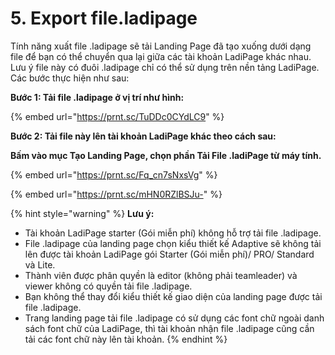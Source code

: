 # 5. Export file.ladipage

Tính năng xuất file .ladipage sẽ tải Landing Page đã tạo xuống dưới dạng file để bạn có thể chuyển qua lại giữa các tài khoản LadiPage khác nhau.\
Lưu ý file này có đuôi .ladipage chỉ có thể sử dụng trên nền tảng LadiPage.\
Các bước thực hiện như sau:

**Bước 1: Tải file .ladipage ở vị trí như hình:**

{% embed url="https://prnt.sc/TuDDc0CYdLC9" %}

**Bước 2: Tải file này lên tài khoản LadiPage khác theo cách sau:** &#x20;

**Bấm vào mục Tạo Landing Page, chọn phần Tải File .ladiPage từ máy tính.**

{% embed url="https://prnt.sc/Fq_cn7sNxsVg" %}

{% embed url="https://prnt.sc/mHN0RZlBSJu-" %}

{% hint style="warning" %}
**Lưu ý:**

* Tài khoản LadiPage starter (Gói miễn phí) không hỗ trợ tải file .ladipage.
* File .ladipage của landing page chọn kiểu thiết kế Adaptive sẽ không tải lên được tài khoản LadiPage gói Starter (Gói miễn phí)/ PRO/ Standard và Lite.
* Thành viên được phân quyền là editor (không phải teamleader) và viewer không có quyền tải file .ladipage.
* Bạn không thể thay đổi kiểu thiết kế giao diện của landing page được tải file .ladipage.
* Trang landing page tải file .ladipage có sử dụng các font chữ ngoài danh sách font chữ của LadiPage, thì tài khoản nhận file .ladipage cũng cần tải các font chữ này lên tài khoản.
{% endhint %}

